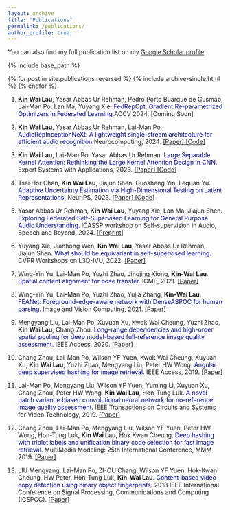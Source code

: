 ```yaml
---
layout: archive
title: "Publications"
permalink: /publications/
author_profile: true
---
```


You can also find my full publication list on my [Google Scholar profile](https://scholar.google.com/citations?user=inhIzDgAAAAJ).

{% include base_path %}

{% for post in site.publications reversed %}
  {% include archive-single.html %}
{% endfor %}

1. **Kin Wai Lau**, Yasar Abbas Ur Rehman, Pedro Porto Buarque de Gusmão, Lai-Man Po, Lan Ma, Yuyang Xie. <font color='Navy'>FedRepOpt: Gradient Re-parametrized Optimizers in Federated Learning.</font>ACCV 2024. [Coming Soon]

2. **Kin Wai Lau**, Yasar Abbas Ur Rehman, Lai-Man Po. <font color='Navy'>AudioRepInceptionNeXt: A lightweight single-stream architecture for efficient audio recognition.</font>Neurocomputing, 2024. <a href="https://arxiv.org/pdf/2404.13551"> [Paper] </a> <a href="https://github.com/StevenLauHKHK/AudioRepInceptionNeXt"> [Code] </a>

3. **Kin Wai Lau**, Lai-Man Po, Yasar Abbas Ur Rehman. <font color='Navy'>Large Separable Kernel Attention: Rethinking the Large Kernel Attention Design in CNN.</font> Expert Systems with Applications, 2023. <a href="https://arxiv.org/abs/2309.01439"> [Paper] </a> <a href="https://github.com/stevenlauhkhk/large-separable-kernel-attention"> [Code] </a>

4. Tsai Hor Chan, **Kin Wai Lau**, Jiajun Shen, Guosheng Yin, Lequan Yu. <font color='Navy'>Adaptive Uncertainty Estimation via High-Dimensional Testing on Latent Representations.</font> NeurIPS, 2023. <a href="https://proceedings.neurips.cc/paper_files/paper/2023/hash/7da558c6bd476ba77f5ba712626bba1a-Abstract-Conference.html"> [Paper] </a> <a href="https://github.com/HKU-MedAI/bnn_uncertainty"> [Code] </a>

5. Yasar Abbas Ur Rehman, **Kin Wai Lau**, Yuyang Xie, Lan Ma, Jiajun Shen. <font color='Navy'>Exploring Federated Self-Supervised Learning for General Purpose Audio Understanding.</font> ICASSP workshop on Self-supervision in Audio, Speech and Beyond, 2024. <a href="https://arxiv.org/abs/2402.02889"> [Preprint] </a>

6. Yuyang Xie, Jianhong Wen, **Kin Wai Lau**, Yasar Abbas Ur Rehman, Jiajun Shen. <font color='Navy'>What should be equivariant in self-supervised learning.</font> CVPR Workshops on L3D-IVU, 2022. <a href="https://openaccess.thecvf.com/content/CVPR2022W/L3D-IVU/papers/Xie_What_Should_Be_Equivariant_in_Self-Supervised_Learning_CVPRW_2022_paper.pdf"> [Paper] </a>

7. Wing-Yin Yu, Lai-Man Po, Yuzhi Zhao, Jingjing Xiong, **Kin-Wai Lau**. <font color='Navy'>Spatial content alignment for pose transfer.</font> ICME, 2021. <a href="https://arxiv.org/pdf/2103.16828"> [Paper] </a>

8. Wing-Yin Yu, Lai-Man Po, Yuzhi Zhao, Yujia Zhang, **Kin-Wai Lau**. <font color='Navy'>FEANet: Foreground-edge-aware network with DenseASPOC for human parsing.</font> Image and Vision Computing, 2021. <a href="https://www.sciencedirect.com/science/article/pii/S0262885621000500"> [Paper] </a>

9. Mengyang Liu, Lai-Man Po, Xuyuan Xu, Kwok Wai Cheung, Yuzhi Zhao, **Kin Wai Lau**, Chang Zhou. <font color='Navy'>Long-range dependencies and high-order spatial pooling for deep model-based full-reference image quality assessment.</font> IEEE Access, 2020. <a href="https://ieeexplore.ieee.org/iel7/6287639/8948470/09055013.pdf"> [Paper] </a>

10. Chang Zhou, Lai-Man Po, Wilson YF Yuen, Kwok Wai Cheung, Xuyuan Xu, **Kin Wai Lau**, Yuzhi Zhao, Mengyang Liu, Peter HW Wong. <font color='Navy'>Angular deep supervised hashing for image retrieval.</font> IEEE Access, 2019. <a href="https://ieeexplore.ieee.org/iel7/6287639/8600701/08825992.pdf"> [Paper] </a>

11. Lai-Man Po, Mengyang Liu, Wilson YF Yuen, Yuming Li, Xuyuan Xu, Chang Zhou, Peter HW Wong, **Kin Wai Lau**, Hon-Tung Luk. <font color='Navy'>A novel patch variance biased convolutional neural network for no-reference image quality assessment.</font> IEEE Transactions on Circuits and Systems for Video Technology, 2019. <a href="https://www.ee.cityu.edu.hk/~lmpo/publications/2019_CNN_NRIQA_TCSVT.pdf"> [Paper] </a>

12. Chang Zhou, Lai-Man Po, Mengyang Liu, Wilson YF Yuen, Peter HW Wong, Hon-Tung Luk, **Kin Wai Lau**, Hok Kwan Cheung. <font color='Navy'>Deep hashing with triplet labels and unification binary code selection for fast image retrieval.</font> MultiMedia Modeling: 25th International Conference, MMM 2019. <a href="https://link.springer.com/chapter/10.1007/978-3-030-05710-7_23"> [Paper] </a>

13. LIU Mengyang, Lai-Man Po, ZHOU Chang, Wilson YF Yuen, Hok-Kwan Cheung, HW Peter, Hon-Tung Luk, **Kin-Wai Lau**. <font color='Navy'>Content-based video copy detection using binary object fingerprints.</font> 2018 IEEE International Conference on Signal Processing, Communications and Computing (ICSPCC). <a href="https://www.researchgate.net/profile/Mengyang-Liu-2/publication/327571236_Content-based_Video_Copy_Detection_using_Binary_Object_Fingerprints/links/5b973363a6fdccfd54458bcb/Content-based-Video-Copy-Detection-using-Binary-Object-Fingerprints.pdf"> [Paper] </a>